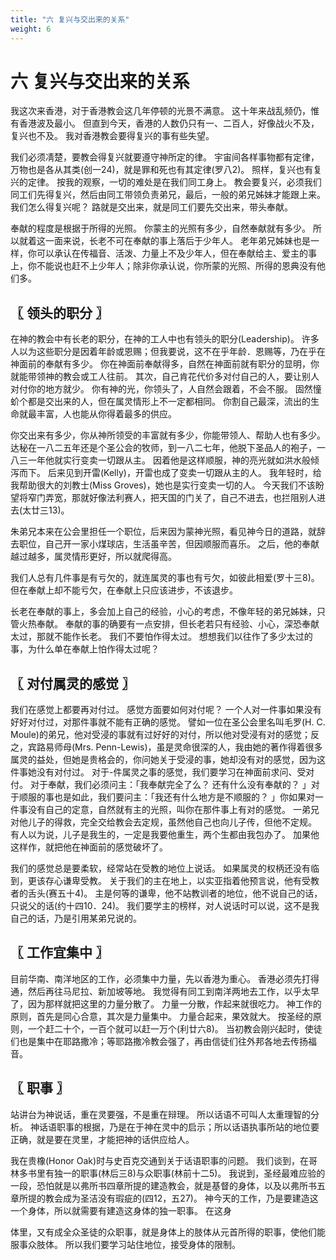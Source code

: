 ```yaml
---
title: "六 复兴与交出来的关系"
weight: 6
---
```


# 六 复兴与交出来的关系


我这次来香港，对于香港教会这几年停顿的光景不满意。
这十年来战乱频仍，惟有香港波及最小。
但直到今天，香港的人数仍只有一、二百人，好像战火不及，复兴也不及。
我对香港教会要得复兴的事有些失望。

我们必须凊楚，要教会得复兴就要遵守神所定的律。
宇宙间各样事物都有定律，万物也是各从其类(创一24)，就是罪和死也有其定律(罗八2)。
照样，复兴也有复兴的定律。
按我的观察，一切的难处是在我们同工身上。
教会要复兴，必须我们同工们先得复兴，然后由同工带领负责弟兄，最后，一般的弟兄姊妹才能跟上来。
我们怎么得复兴呢？
路就是交出来，就是同工们要先交出来，带头奉献。

奉献的程度是根据于所得的光照。
你蒙主的光照有多少，自然奉献就有多少。
所以就着这一面来说，长老不可在奉献的事上落后于少年人。
老年弟兄姊妹也是一样，你可以承认在传福音、活泼、力量上不及少年人，但在奉献给主、爱主的事上，你不能说也赶不上少年人；除非你承认说，你所蒙的光照、所得的恩典没有他们多。

## 〖 领头的职分 〗

在神的教会中有长老的职分，在神的工人中也有领头的职分(Leadership)。
许多人以为这些职分是因着年龄或恩赐；但我要说，这不在乎年龄．恩赐等，乃在乎在神面前的奉献有多少。
你在神面前奉献得多，自然在神面前就有职分的显明，你就能带领神的教会或工人往前。
其次，自己肯花代价多对付自己的人，要让别人对付你的地方就少。
你有神的光，你领头了，人自然会跟着，不会不服。
固然憧蚧个都是交出来的人，但在属灵情形上不一定都相同。
你割自己最深，流出的生命就最丰富，人也能从你得着最多的供应。

你交出来有多少，你从神所领受的丰富就有多少，你能带领人、帮助人也有多少。
达秘在一八二五年还是个圣公会的牧师，到一八二七年，他脱下圣品人的袍子，一八三一年他就实行变卖一切跟从主。
因着他是这样顺服，神的亮光就如洪水般倾泻而下。
后来见到开雷(Kelly)，开雷也成了变卖一切跟从主的人。
我年轻时，给我帮助很大的刘教士(Miss Groves)，她也是实行变卖一切的人。
今天我们不该盼望将窄门弄宽，那就好像法利赛人，把天国的门关了，自己不进去，也拦阻别人进去(太廿三13)。

朱弟兄本来在公会里担任一个职位，后来因为蒙神光照，看见神今日的道路，就辞去职位，自己开一家小煤球店，生活虽辛苦，但因顺服而喜乐。
之后，他的奉献越过越多，属灵情形更好，所以就爬得高。

我们人总有几件事是有亏欠的，就连属灵的事也有亏欠，如彼此相爱(罗十三8)。
但在奉献上却不能亏欠，在奉献上只应该进步，不该退步。

长老在奉献的事上，多会加上自己的经验，小心的考虑，不像年轻的弟兄姊妹，只管火热奉献。
奉献的事的确要有一点安排，但长老若只有经验、小心，深恐奉献太过，那就不能作长老。
我们不要怕作得太过。
想想我们以往作了多少太过的事，为什么单在奉献上怕作得太过呢？

## 〖 对付属灵的感觉 〗

我们在感觉上都要再对付过。
感觉方面要如何对付呢？
一个人对一件事如果没有好好对付过，对那件事就不能有正确的感觉。
譬如一位在圣公会里名叫毛罗(H. C. Moule)的弟兄，他对受浸的事就有过好好的对付，所以他对受浸有对的感觉；反之，宾路易师母(Mrs. Penn-Lewis)，虽是灵命很深的人，我由她的著作得着很多属灵的益处，但她是贵格会的，你问她关于受浸的事，她却没有对的感觉，因为这件事她没有对付过。
对于-件属灵之事的感觉，我们要学习在神面前求问、受对付。
对于奉献，我们必须问主：「我奉献完全了么？
还有什么没有奉献的？
」对于顺服的事也是如此，我们要问主：「我还有什么地方是不顺服的？
」你如果对一件事没有自己的定意，自然就有主的光照，叫你在那件事上有对的感觉。
一弟兄对他儿子的得救，完全交给教会去定规，虽然他自己也向儿子传，但他不定规。
有人以为说，儿子是我生的，一定是我要他重生，两个生都由我包办了。
加果他这样作，就把他在神面前的感觉破坏了。

我们的感觉总是要柔软，经常站在受教的地位上说话。
如果属灵的权柄还没有临到，更该存心谦卑受教。
关于我们的主在地上，以实亚指着他预言说，他有受教者的舌头(赛五十4)。
主是何等的谦卑，他不站教训者的地位，他不说自己的话，只说父的话(约十四10．24)。
我们要学主的榜样，对人说话时可以说，这不是我自己的话，乃是引用某弟兄说的。

## 〖 工作宜集中 〗

目前华南、南洋地区的工作，必须集中力量，先以香港为重心。
香港必须先打得通，然后再往马尼拉、新加坡等地。
我觉得有同工到南洋两地去工作，以乎太早了，因为那样就把这里的力量分散了。
力量一分散，作起来就很吃力。
神工作的原则，首先是同心合意，其次是力量集中。
力量合起来，果效就大。
按圣经的原则，一个赶二十个，一百个就可以赶一万个(利廿六8)。
当初教会刚兴起时，使徒们也是集中在耶路撒冷；等耶路撒冷教会强了，再由信徒们往外邦各地去传扬福音。

## 〖 职事 〗

站讲台为神说话，重在灵要强，不是重在辩理。
所以话语不可叫人太重理智的分析。
神话语职事的根据，乃是在于神在灵中的启示；所以话语执事所站的地位要正确，就是要在灵里，才能把神的话供应给人。

我在贵橡(Honor Oak)时与史百克交通到关于话语职事的问题。
我们谈到，在哥林多书里有独一的职事(林后三8)与众职事(林前十二5)。
我说到，圣经最难应验的一段，恐怕就是以弗所书四章所提的建造教会，就是基督的身体，以及以弗所书五章所提的教会成为圣洁没有瑕疵的(四12，五27)。
神今天的工作，乃是要建造这一个身体，所以就需要有建造这身体的独一职事。
在这身

体里，又有成全众圣徒的众职事，就是身体上的肢体从元首所得的职事，使他们能服事众肢体。
所以我们要学习站住地位，接受身体的限制。
